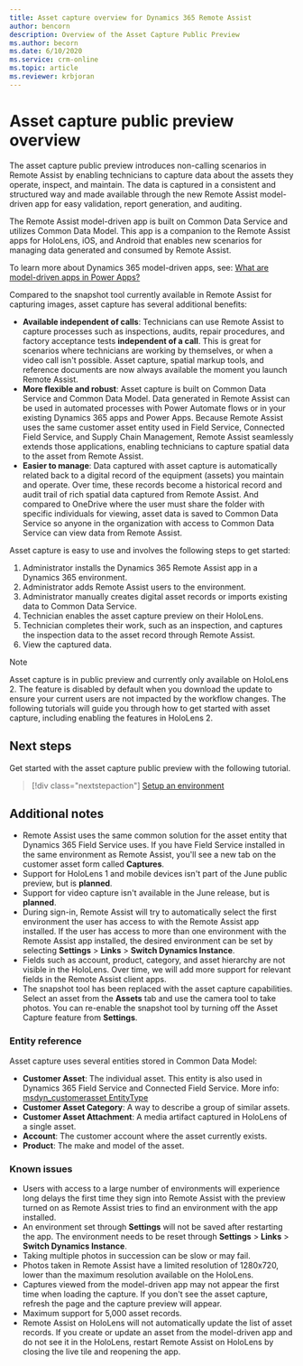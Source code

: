 ```yaml
---
title: Asset capture overview for Dynamics 365 Remote Assist
author: bencorn
description: Overview of the Asset Capture Public Preview 
ms.author: becorn
ms.date: 6/10/2020
ms.service: crm-online
ms.topic: article
ms.reviewer: krbjoran
---
```

# Asset capture public preview overview

The asset capture public preview introduces non-calling scenarios in Remote Assist by enabling technicians to capture data about the assets they operate, inspect, and maintain. The data is captured in a consistent and structured way and made available through the new Remote Assist model-driven app for easy validation, report generation, and auditing.

The Remote Assist model-driven app is built on Common Data Service and utilizes Common Data Model. This app is a companion to the Remote Assist apps for HoloLens, iOS, and Android that enables new scenarios for managing data generated and consumed by Remote Assist.

To learn more about Dynamics 365 model-driven apps, see: [What are model-driven apps in Power Apps?](https://docs.microsoft.com/powerapps/maker/model-driven-apps/model-driven-app-overview)

Compared to the snapshot tool currently available in Remote Assist for capturing images, asset capture has several additional benefits:

- **Available independent of calls**: Technicians can use Remote Assist to capture processes such as inspections, audits, repair procedures, and factory acceptance tests **independent of a call**. This is great for scenarios where technicians are working by themselves, or when a video call isn't possible. Asset capture, spatial markup tools, and reference documents are now always available  the moment you launch Remote Assist.
- **More flexible and robust**: Asset capture is built on Common Data Service and Common Data Model. Data generated in Remote Assist can be used in automated processes with Power Automate flows or in your existing Dynamics 365 apps and Power Apps. Because Remote Assist uses the same customer asset entity used in Field Service, Connected Field Service, and Supply Chain Management, Remote Assist seamlessly extends those applications, enabling technicians to capture spatial data to the asset from Remote Assist.
- **Easier to manage**: Data captured with asset capture is automatically related back to a digital record of the equipment (assets) you maintain and operate. Over time, these records become a historical record and audit trail of rich spatial data captured from Remote Assist. And compared to OneDrive where the user must share the folder with specific individuals for viewing, asset data is saved to Common Data Service so anyone in the organization with access to Common Data Service can view data from Remote Assist.

Asset capture is easy to use and involves the following steps to get started:

1. Administrator installs the Dynamics 365 Remote Assist app in a Dynamics 365 environment.
2. Administrator adds Remote Assist users to the environment.
3. Administrator manually creates digital asset records or imports existing data to Common Data Service.
4. Technician enables the asset capture preview on their HoloLens.
5. Technician completes their work, such as an inspection, and captures the inspection data to the asset record through Remote Assist.
6. View the captured data.

> [!Note]
> Asset capture is in public preview and currently only available on HoloLens 2. The feature is disabled by default when you download the update to ensure your current users are not impacted by the workflow changes. The following tutorials will guide you through how to get started with asset capture, including enabling the features in HoloLens 2.

## Next steps

Get started with the asset capture public preview with the following tutorial.

> [!div class="nextstepaction"]
> [Setup an environment](./asset-capture-setup-environment.md)

## Additional notes

- Remote Assist uses the same common solution for the asset entity that Dynamics 365 Field Service uses. If you have Field Service installed in the same environment as Remote Assist, you'll see a new tab on the customer asset form called **Captures**.
- Support for HoloLens 1 and mobile devices isn't part of the June public preview, but is **planned**.
- Support for video capture isn't available in the June release, but is **planned**.
- During sign-in, Remote Assist will try to automatically select the first environment the user has access to with the Remote Assist app installed. If the user has access to more than one environment with the Remote Assist app installed, the desired environment can be set by selecting **Settings** > **Links** > **Switch Dynamics Instance**.
- Fields such as account, product, category, and asset hierarchy are not visible in the HoloLens. Over time, we will add more support for relevant fields in the Remote Assist client apps.
- The snapshot tool has been replaced with the asset capture capabilities. Select an asset from the **Assets** tab and use the camera tool to take photos. You can re-enable the snapshot tool by turning off the Asset Capture feature from **Settings**.

### Entity reference

Asset capture uses several entities stored in Common Data Model:

- **Customer Asset**: The individual asset. This entity is also used in Dynamics 365 Field Service and Connected Field Service. More info: [msdyn_customerasset EntityType](https://docs.microsoft.com/dynamics365/customer-engagement/web-api/msdyn_customerasset?view=dynamics-ce-odata-9)
- **Customer Asset Category**: A way to describe a group of similar assets.
- **Customer Asset Attachment**: A media artifact captured in HoloLens of a single asset.
- **Account**: The customer account where the asset currently exists.
- **Product**: The make and model of the asset.

### Known issues

- Users with access to a large number of environments will experience long delays the first time they sign into Remote Assist with the preview turned on as Remote Assist tries to find an environment with the app installed.
- An environment set through **Settings** will not be saved after restarting the app. The environment needs to be reset through **Settings** > **Links** > **Switch Dynamics Instance**.
- Taking multiple photos in succession can be slow or may fail.
- Photos taken in Remote Assist have a limited resolution of 1280x720, lower than the maximum resolution available on the HoloLens.
- Captures viewed from the model-driven app may not appear the first time when loading the capture. If you don't see the asset capture, refresh the page and the capture preview will appear.
- Maximum support for 5,000 asset records.
- Remote Assist on HoloLens will not automatically update the list of asset records. If you create or update an asset from the model-driven app and do not see it in the HoloLens, restart Remote Assist on HoloLens by closing the live tile and reopening the app.
